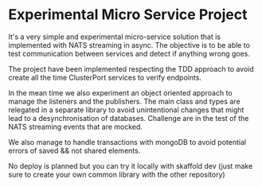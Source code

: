 # Experimental Micro Service Project

It's a very simple and experimental micro-service solution that is implemented with NATS streaming in async. The objective is to be able to test communication between services and detect if anything wrong goes.

The project have been implemented respecting the TDD approach to avoid create all the time ClusterPort services to verify endpoints.

In the mean time we also experiment an object oriented approach to manage the listeners and the publishers. The main class and types are relegated in a separate library to avoid unintentional changes that might lead to a desynchronisation of databases. Challenge are in the test of the NATS streaming events that are mocked.

We also manage to handle transactions with mongoDB to avoid potential errors of saved && not shared elements.

No deploy is planned but you can try it locally with skaffold dev (just make sure to create your own common library with the other repository)
